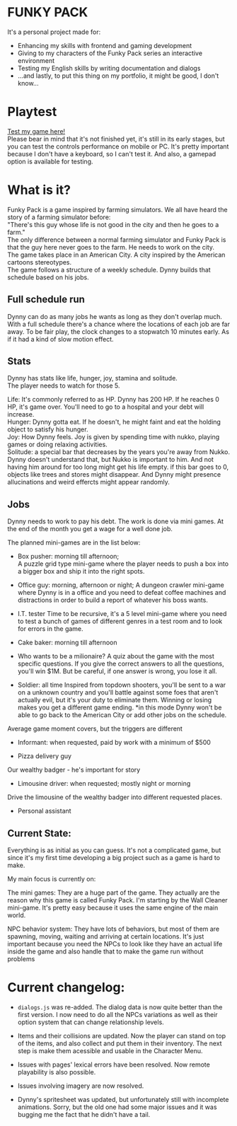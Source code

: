 # FUNKY PACK #
It's a personal project made for:
- Enhancing my skills with frontend and gaming development
- Giving to my characters of the Funky Pack series an interactive environment
- Testing my English skills by writing documentation and dialogs
- ...and lastly, to put this thing on my portfolio, it might be good, I don't know...

# Playtest

<a href = "https://lonlysoft.github.io/Funky_Pack"> Test my game here!</a> <br> Please bear in mind that it's not finished yet, it's still in its early stages, but you can test the controls performance on mobile or PC. It's pretty important because I don't have a keyboard, so I can't test it. And also, a gamepad option is available for testing.

# What is it?
Funky Pack is a game inspired by farming simulators. We all have heard the story of a farming simulator before: <br>
"There's this guy whose life is not good in the city and then he goes to a farm." <br>
The only difference between a normal farming simulator and Funky Pack is that the guy here never goes to the farm. He needs to work on the city.<br>
The game takes place in an American City. A city inspired by the American cartoons stereotypes. <br>
The game follows a structure of a weekly schedule. Dynny builds that schedule based on his jobs.

Full schedule run
-
Dynny can do as many jobs he wants as long as they don't overlap much. With a full schedule there's a chance where the locations of each job are far away. To be fair play, the clock changes to a stopwatch 10 minutes early. As if it had a kind of slow motion effect.

Stats
-
Dynny has stats like life, hunger, joy, stamina and solitude. <br>
The player needs to watch for those 5.

Life: It's commonly referred to as HP. Dynny has 200 HP. If he reaches 0 HP, it's game over. You'll need to go to a hospital and your debt will increase.<br>
Hunger: Dynny gotta eat. If he doesn't, he might faint and eat the holding object to satisfy his hunger. <br>
Joy: How Dynny feels. Joy is given by spending time with nukko, playing games or doing relaxing activities. <br>
Solitude: a special bar that decreases by the years you're away from Nukko. Dynny doesn't understand that, but Nukko is important to him. And not having him around for too long might get his life empty. if this bar goes to 0, objects like trees and stores might disappear. And Dynny might presence allucinations and weird effercts might appear randomly.

Jobs
-
Dynny needs to work to pay his debt. The work is done via mini games. At the end of the month you get a wage for a well done job.

The planned mini-games are in the list below:
- Box pusher: morning till afternoon;<br>
A puzzle grid type mini-game where the player needs to push a box into a bigger box and ship it into the right spots.

- Office guy: morning, afternoon or night;
A dungeon crawler mini-game where Dynny is in a office and you need to defeat coffee machines and distractions in order to build a report of whatever his boss wants.

- I.T. tester
Time to be recursive, it's a 5 level mini-game where you need to test a bunch of games of different genres in a test room and to look for errors in the game.

- Cake baker: morning till afternoon

- Who wants to be a milionaire?
A quiz about the game with the most specific questions. If you give the correct answers to all the questions, you'll win $1M. But be careful, if one answer is wrong, you lose it all.

- Soldier: all time
Inspired from topdown shooters, you'll be sent to a war on a unknown country and you'll battle against some foes that aren't actually evil, but it's your duty to eliminate them. Winning or losing makes you get a different game ending. 
*in this mode Dynny won't be able to go back to the American City or add other jobs on the schedule.

Average game moment covers, but the triggers are different
- Informant: when requested, paid by work with a minimum of $500

- Pizza delivery guy

Our wealthy badger - he's important for story
- Limousine driver: when requested; mostly night or morning

Drive the limousine of the wealthy badger into different requested places.

- Personal assistant

Current State:
-
Everything is as initial as you can guess. It's not a complicated game, but since it's my first time developing a big project such as a game is hard to make.

My main focus is currently on:

The mini games:
They are a huge part of the game. They actually are the reason why this game is called Funky Pack.
I'm starting by the Wall Cleaner mini-game. It's pretty easy because it uses the same engine of the main world.

NPC behavior system:
They have lots of behaviors, but most of them are spawning, moving, waiting and arriving at certain locations.
It's just important because you need the NPCs to look like they have an actual life inside the game and also handle that to make the game run without problems

# Current changelog:

- ```dialogs.js``` was re-added. The dialog data is now quite better than the first version. I now need to do all the NPCs variations as well as their option system that can change relationship levels.
- Items and their collisions are updated. Now the player can stand on top of the items, and also collect and put them in their inventory. The next step is make them acessible and usable in the Character Menu.

- Issues with pages' lexical errors have been resolved. Now remote playability is also possible.
- Issues involving imagery are now resolved.
- Dynny's spritesheet was updated, but unfortunately still with incomplete animations. Sorry, but the old one had some major issues and it was bugging me the fact that he didn't have a tail.
